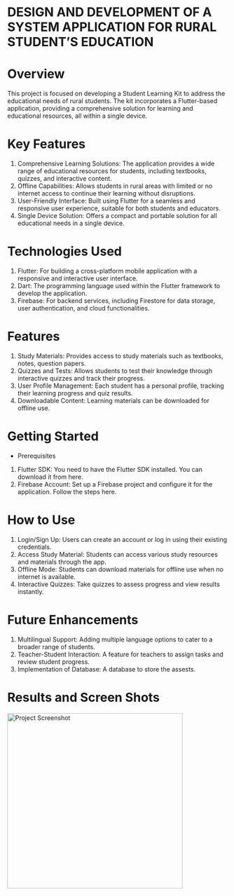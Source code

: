 # DESIGN AND DEVELOPMENT OF A SYSTEM APPLICATION FOR RURAL STUDENT’S EDUCATION
# Overview
This project is focused on developing a Student Learning Kit to address the educational needs of rural students. The kit incorporates a Flutter-based application, providing a comprehensive solution for learning and educational resources, all within a single device.

# Key Features
1. Comprehensive Learning Solutions: The application provides a wide range of educational resources for students, including textbooks, quizzes, and interactive content.
2. Offline Capabilities: Allows students in rural areas with limited or no internet access to continue their learning without disruptions.
3. User-Friendly Interface: Built using Flutter for a seamless and responsive user experience, suitable for both students and educators.
4. Single Device Solution: Offers a compact and portable solution for all educational needs in a single device.

# Technologies Used
1. Flutter: For building a cross-platform mobile application with a responsive and interactive user interface.
2. Dart: The programming language used within the Flutter framework to develop the application.
3. Firebase: For backend services, including Firestore for data storage, user authentication, and cloud functionalities.

# Features
1. Study Materials: Provides access to study materials such as textbooks, notes, question papers.
2. Quizzes and Tests: Allows students to test their knowledge through interactive quizzes and track their progress.
3. User Profile Management: Each student has a personal profile, tracking their learning progress and quiz results.
4. Downloadable Content: Learning materials can be downloaded for offline use.

# Getting Started
* Prerequisites
1. Flutter SDK: You need to have the Flutter SDK installed. You can download it from here.
2. Firebase Account: Set up a Firebase project and configure it for the application. Follow the steps here.

# How to Use
1. Login/Sign Up: Users can create an account or log in using their existing credentials.
2. Access Study Material: Students can access various study resources and materials through the app.
3. Offline Mode: Students can download materials for offline use when no internet is available.
4. Interactive Quizzes: Take quizzes to assess progress and view results instantly.

# Future Enhancements
1. Multilingual Support: Adding multiple language options to cater to a broader range of students.
2. Teacher-Student Interaction: A feature for teachers to assign tasks and review student progress.
3. Implementation of Database: A database to store the assests. 

# Results and Screen Shots
<img src="[./images/screenshot.png](https://github.com/user-attachments/assets/8c35f266-cd0f-43d1-b81e-5b29231bf0fd)" alt="Project Screenshot" width="400"/>

